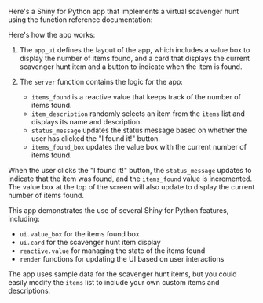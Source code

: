 Here's a Shiny for Python app that implements a virtual scavenger hunt using the function reference documentation:



Here's how the app works:

1. The `app_ui` defines the layout of the app, which includes a value box to display the number of items found, and a card that displays the current scavenger hunt item and a button to indicate when the item is found.

2. The `server` function contains the logic for the app:
   - `items_found` is a reactive value that keeps track of the number of items found.
   - `item_description` randomly selects an item from the `items` list and displays its name and description.
   - `status_message` updates the status message based on whether the user has clicked the "I found it!" button.
   - `items_found_box` updates the value box with the current number of items found.

When the user clicks the "I found it!" button, the `status_message` updates to indicate that the item was found, and the `items_found` value is incremented. The value box at the top of the screen will also update to display the current number of items found.

This app demonstrates the use of several Shiny for Python features, including:
- `ui.value_box` for the items found box
- `ui.card` for the scavenger hunt item display
- `reactive.value` for managing the state of the items found
- `render` functions for updating the UI based on user interactions

The app uses sample data for the scavenger hunt items, but you could easily modify the `items` list to include your own custom items and descriptions.